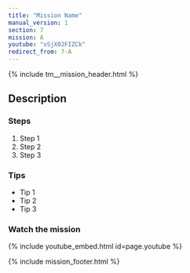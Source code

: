 ```yaml
---
title: "Mission Name"
manual_version: 1
section: 7
mission: A
youtube: "vSjX02FIZCk"
redirect_from: 7-A
---
```


{% include tm__mission_header.html %}

## Description

### Steps

1. Step 1
2. Step 2
3. Step 3

### Tips

* Tip 1
* Tip 2
* Tip 3

### Watch the mission

{% include youtube_embed.html id=page.youtube %}

{% include mission_footer.html %}